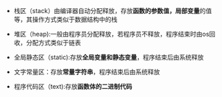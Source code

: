 - 栈区（stack）由编译器自动分配释放，存放**函数的参数值，局部变量**的值等，其操作方式类似于数据结构中的栈

- 堆区（heap):一般由程序员分配释放，若程序员不释放，程序结束时由os回收，分配方式类似于链表

- 全局静态区（static):存放**全局变量和静态变量**，程序结束后由系统释放

- 文字常量区：存放**常量字符串**，程序结束后由系统释放

- 程序代码区（text):存放**函数体的二进制代码**

